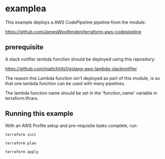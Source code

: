 # examplea

This example deploys a AWS CodePipeline pipeline from the module:

https://github.com/JamesWoolfenden/terraform-aws-codepipeline

## prerequisite

A slack notifier lambda function should be deployed using this repository:

https://github.com/mattchilds1/golang-aws-lambda-slacknotifier

The reason this Lambda function isn't deployed as part of this module, is so that one lambda function can be used with many pipelines.

The lambda function name should be set in the 'function_name' variable in terraform.tfvars.

## Running this example

With an AWS Profile setup and pre-requisite tasks complete, run:

```cli
terraform init
```

```cli
terraform plan
```

```cli
terraform apply
```
